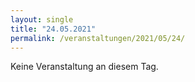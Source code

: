 ```yaml
---
layout: single
title: "24.05.2021"
permalink: /veranstaltungen/2021/05/24/
---
```


Keine Veranstaltung an diesem Tag.

